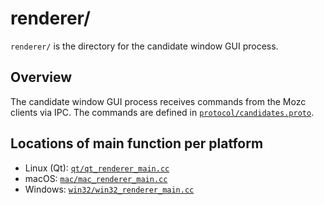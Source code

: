 # renderer/

`renderer/` is the directory for the candidate window GUI process.

## Overview

The candidate window GUI process receives commands from the Mozc clients via
IPC. The commands are defined in
[`protocol/candidates.proto`](../protocol/candidates.proto).

## Locations of main function per platform

*   Linux (Qt): [`qt/qt_renderer_main.cc`](qt/qt_renderer_main.cc)
*   macOS: [`mac/mac_renderer_main.cc`](mac/mac_renderer_main.cc)
*   Windows: [`win32/win32_renderer_main.cc`](win32/win32_renderer_main.cc)
